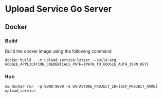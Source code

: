 # Upload Service Go Server


## Docker 

### Build

Build the docker image using the following command

``docker build . -t upload_service:latest --build-arg GOOGLE_APPLICATION_CREDENTIALS_PATH=[PATH_TO_GOOGLE_AUTH_JSON_KEY] 
``

### Run

``
&& docker run  -p 9000:9000 -e DATASTORE_PROJECT_ID=[GCP_PROJECT_NAME] upload_service
``